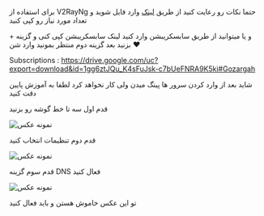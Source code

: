 برای استفاده از V2RayNg حتما نکات رو رعایت کنید 
از طریق [لینک](https://github.com/valid7996/Gozargah/blob/main/Gozargah_Sub) وارد فایل شوید
 و تعداد مورد نیاز رو کپی کنید  

و یا میتوانید از طریق سابسکریبشن وارد کنید 
لینک سابسکریبشن کپی کنی و گزینه + بزنید بعد گزینه دوم منتظر بمونید وارد شن ♥️
 
 
 Subscriptions : https://drive.google.com/uc?export=download&id=1gg6ztJQu_K4sFuJsk-c7bUeFNRA9K5ki#Gozargah


شاید بعد از وارد کردن سرور ها پینگ میدن ولی کار نخواهد کرد لطفا به آموزش پایین دقت کنید 

قدم اول سه تا خط گوشه رو بزنید 





![نمونه عکس](https://github.com/valid7996/Gozargah/blob/main/images/InShot_20250101_192402070.jpg)


قدم دوم تنظیمات انتخاب کنید 


![نمونه عکس](https://github.com/valid7996/Gozargah/blob/main/images/InShot_20250101_192436729.jpg)


قدم سوم گزینه DNS  فعال کنید 


![نمونه عکس](https://github.com/valid7996/Gozargah/blob/main/images/InShot_20250101_192456857.jpg)

تو این عکس خاموش هستن و باید فعال کنید 
